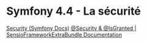 # Symfony 4.4 - La sécurité

[Security (Symfony Docs)](https://symfony.com/doc/4.4/security.html)
[@Security & @IsGranted | SensioFrameworkExtraBundle Documentation](https://symfony.com/bundles/SensioFrameworkExtraBundle/5.0/annotations/security.html)

